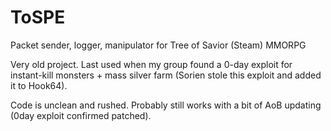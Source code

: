 # ToSPE
Packet sender, logger, manipulator for Tree of Savior (Steam) MMORPG

Very old project. Last used when my group found a 0-day exploit for instant-kill monsters + mass silver farm (Sorien stole this exploit and added it to Hook64).

Code is unclean and rushed. Probably still works with a bit of AoB updating (0day exploit confirmed patched).

